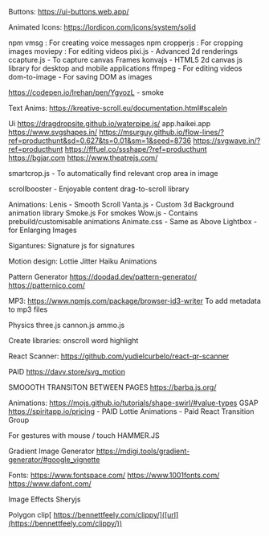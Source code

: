 Buttons:
https://ui-buttons.web.app/

Animated Icons:
https://lordicon.com/icons/system/solid

npm vmsg : For creating voice messages
npm cropperjs : For cropping images
moviepy : For editing videos
pixi.js - Advanced 2d renderings
ccapture.js - To capture canvas Frames
konvajs -  HTML5 2d canvas js library for desktop and mobile applications
ffmpeg - For editing videos
dom-to-image - For saving DOM as images

https://codepen.io/Irehan/pen/YgyozL - smoke

Text Anims:
https://kreative-scroll.eu/documentation.html#scaleIn

Ui
https://dragdropsite.github.io/waterpipe.js/
app.haikei.app
https://www.svgshapes.in/
https://msurguy.github.io/flow-lines/?ref=producthunt&sd=0.627&ts=0.01&sm=1&seed=8736
https://svgwave.in/?ref=producthunt
https://fffuel.co/ssshape/?ref=producthunt
https://bgjar.com
https://www.theatrejs.com/

smartcrop.js - To automatically find relevant crop area in image

scrollbooster - Enjoyable content drag-to-scroll library

Animations:
Lenis - Smooth Scroll
Vanta.js - Custom 3d Background animation library
Smoke.js For smokes
Wow.js - Contains prebuild/customisable animations
Animate.css - Same as Above
Lightbox - for Enlarging Images

Sigantures:
Signature js for signatures

Motion design:
Lottie
Jitter
Haiku Animations

Pattern Generator
https://doodad.dev/pattern-generator/
https://patternico.com/

MP3:
https://www.npmjs.com/package/browser-id3-writer
To add metadata to mp3 files

Physics
three.js
cannon.js
ammo.js


Create libraries:
onscroll word highlight

React Scanner:
https://github.com/yudielcurbelo/react-qr-scanner

PAID
https://davv.store/svg_motion

SMOOOTH TRANSITON BETWEEN PAGES
https://barba.js.org/

Animations:
https://mojs.github.io/tutorials/shape-swirl/#value-types
GSAP
https://spiritapp.io/pricing  - PAID
Lottie Animations - Paid
React Transition Group

For gestures with mouse / touch
HAMMER.JS


Gradient Image Generator
https://mdigi.tools/gradient-generator/#google_vignette

Fonts:
https://www.fontspace.com/
https://www.1001fonts.com/
https://www.dafont.com/

Image Effects
Sheryjs

Polygon clip[
https://bennettfeely.com/clippy/]([url](https://bennettfeely.com/clippy/))
